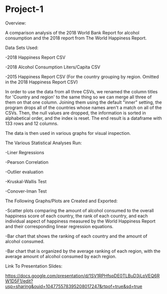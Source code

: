 # Project-1

Overview: 

A comparison analysis of the 2018 World Bank Report for alcohol consumption and the 2018 report from The World Happiness Report.  

Data Sets Used:

-2018 Happiness Report CSV

-2018 Alcohol Consumption Liters/Capita CSV 

-2015 Happiness Report CSV (For the country grouping by region. Omitted in the 2018 Happiness Report CSV)

In order to use the data from all three CSVs, we renamed the column titles for 'Country and region' to the same thing so we can merge all three of them on that one column. Joining them using the default "inner" setting, the program drops all of the countries whose names aren't a match on all of the CSVs. Then, the null values are dropped, the information is sorted in alphabetical order, and the index is reset. The end result is a dataframe with 133 rows and 12 columns.

The data is then used in various graphs for visual inspection.

The Various Statistical Analyses Run:

-Liner Regressions

-Pearson Correlation

-Outlier evaluation

-Kruskal-Wallis Test

-Conover-Iman Test

The Following Graphs/Plots are Created and Exported:

-Scatter plots comparing the amount of alcohol consumed to the overall happiness score of each country, the rank of each country, and each individual aspect of happiness measured by the World Happiness Report and their corresponding linear regression equations.

-Bar chart that shows the ranking of each country and the amount of alcohol consumed.

-Bar chart that is organized by the average ranking of each region, with the average amount of alcohol consumed by each region.

Link To Presentation Slides:

https://docs.google.com/presentation/d/1SV1RPHfspDE0TLBuD3jLpVEQ6RW1D5F1/edit?usp=sharing&ouid=104775578395208017247&rtpof=true&sd=true
